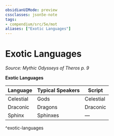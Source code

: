 ```yaml
---
obsidianUIMode: preview
cssclasses: json5e-note
tags:
- compendium/src/5e/mot
aliases: ["Exotic Languages"]
---
```

# Exotic Languages
*Source: Mythic Odysseys of Theros p. 9* 

**Exotic Languages**

| Language | Typical Speakers | Script |
|----------|------------------|--------|
| Celestial | Gods | Celestial |
| Draconic | Dragons | Draconic |
| Sphinx | Sphinxes | — |
^exotic-languages